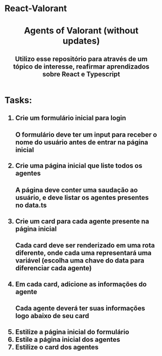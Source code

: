 # React-Valorant

<body>
<header>
    <h1>Agents of Valorant (without updates)</h1>
    <h2>Utilizo esse repositório para através de um tópico de interesse, reafirmar aprendizados sobre React e Typescript</h2>
</header>
    <h1>Tasks:</h1>

<h2>
<ol>
<div>
    <li>Crie um formulário inicial para login</li>
        <h4>
            <p>O formulário deve ter um input para receber o nome do usuário antes de entrar na página inicial</p>
        </h4>
</div>
<div>
    <li>Crie uma página inicial que liste todos os agentes</li>
        <h4>
            <p>A página deve conter uma saudação ao usuário, e deve listar os agentes presentes no data.ts</p>
        </h4>
</div>
<div>
    <li>Crie um card para cada agente presente na página inicial</li>
        <h4>
            <p>Cada card deve ser renderizado em uma rota diferente, onde cada uma representará uma variável (escolha uma chave do data para diferenciar cada agente)</p>
        </h4>
</div>
<div>
    <li>Em cada card, adicione as informações do agente</li>
        <h4>
            <p>Cada agente deverá ter suas informações logo abaixo de seu card</p>
        </h4>
</div>
<div>
    <li>Estilize a página inicial do formulário</li>
       
</div>
<div>
    <li>Estile a página inicial dos agentes</li>
        
</div>
<div>
    <li>Estilize o card dos agentes</li>
        
</div>

</ol>
</h2>
</body>